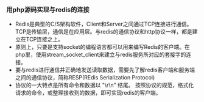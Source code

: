 ### 用php源码实现与redis的连接  

- Redis是典型的C/S架构软件，Client和Server之间通过TCP连接进行通信。TCP是传输层，通信是在应用层。与redis的通信协议和http协议一样，都是建立在TCP连接之上。  
- 原则上，只要是支持socket的编程语言都可以用来编写Redis的客户端。在php里，使用stream_socket_client来建立与redis服务所对应的套接字的连接。  
- 要与redis进行通信并正确地发送读取数据，需要先了解redis客户端和服务端之间的通信协议，简称RESP(REdis Serialization Protocol)
- 协议的一大特点是所有命令和数据以 "\r\n" 结尾。
按照协议的规范，格式化请求的命令，或整理接收到的数据，即可实现redis的客户端。